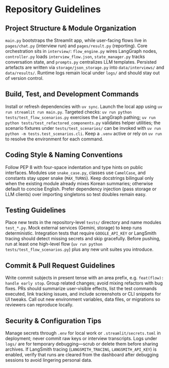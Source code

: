 # Repository Guidelines

## Project Structure & Module Organization
`main.py` bootstraps the Streamlit app, while user-facing flows live in `pages/chat.py` (interview run) and `pages/result.py` (reporting). Core orchestration sits in `interview/`: `flow_engine.py` wires LangGraph nodes, `controller.py` loads `interview_flow.json`, `state_manager.py` tracks conversation state, and `prompts.py` centralizes LLM templates. Persisted artefacts are written via `storage/json_storage.py` into `data/interviews/` and `data/results/`. Runtime logs remain local under `logs/` and should stay out of version control.

## Build, Test, and Development Commands
Install or refresh dependencies with `uv sync`. Launch the local app using `uv run streamlit run main.py`. Targeted checks: `uv run python tests/test_flow_scenarios.py` exercises the LangGraph pathing; `uv run python tests/test_refactored_components.py` validates helper utilities; the scenario fixtures under `tests/test_scenarios/` can be invoked with `uv run python -m tests.test_scenarios.cli`. Keep a `.venv` active or rely on `uv run` to resolve the environment for each command.

## Coding Style & Naming Conventions
Follow PEP 8 with four-space indentation and type hints on public interfaces. Modules use `snake_case.py`, classes use `CamelCase`, and constants stay upper snake (`MAX_TURNS`). Keep docstrings bilingual only when the existing module already mixes Korean summaries; otherwise default to concise English. Prefer dependency injection (pass storage or LLM clients) over importing singletons so test doubles remain easy.

## Testing Guidelines
Place new tests in the repository-level `tests/` directory and name modules `test_*.py`. Mock external services (Gemini, storage) to keep runs deterministic. Integration tests that require `GOOGLE_API_KEY` or LangSmith tracing should detect missing secrets and skip gracefully. Before pushing, run at least one high-level flow (`uv run python tests/test_flow_scenarios.py`) plus any new unit suites you introduce.

## Commit & Pull Request Guidelines
Write commit subjects in present tense with an area prefix, e.g. `feat(flow): handle early stop`. Group related changes; avoid mixing refactors with bug fixes. PRs should summarize user-visible effects, list the test commands executed, link tracking issues, and include screenshots or CLI snippets for UI tweaks. Call out new environment variables, data files, or migrations so reviewers can reproduce locally.

## Security & Configuration Tips
Manage secrets through `.env` for local work or `.streamlit/secrets.toml` in deployment; never commit raw keys or interview transcripts. Logs under `logs/` are for temporary debugging—scrub or delete them before sharing archives. If LangSmith tracing (`LANGSMITH_TRACING`, `LANGSMITH_API_KEY`) is enabled, verify that runs are cleared from the dashboard after debugging sessions to avoid lingering personal data.
